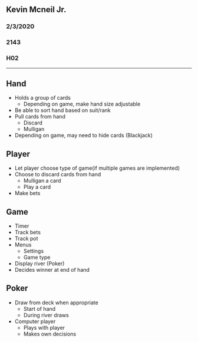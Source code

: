 ## Kevin Mcneil Jr.
### 2/3/2020
### 2143
### H02
------
## Hand
- Holds a group of cards
  - Depending on game, make hand size adjustable
- Be able to sort hand based on suit/rank
- Pull cards from hand
  - Discard
  - Mulligan
- Depending on game, may need to hide cards (Blackjack)

## Player
- Let player choose type of game(if multiple games are implemented)
- Choose to discard cards from hand
  - Mulligan a card
  - Play a card
- Make bets
  
## Game
- Timer
- Track bets
- Track pot
- Menus 
  - Settings
  - Game type
- Display river (Poker)
- Decides winner at end of hand

## Poker
- Draw from deck when appropriate
  - Start of hand
  - During river draws
- Computer player 
  - Plays with player
  - Makes own decisions
